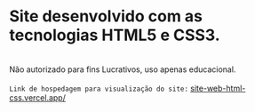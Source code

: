 <h1>Site desenvolvido com as tecnologias HTML5 e CSS3.</h1> <br>
Não autorizado para fins Lucrativos, uso apenas educacional.
<br><br>
<code>Link de hospedagem para visualização do site:</code> <a href="https://site-web-html-css.vercel.app/" target="_blank">site-web-html-css.vercel.app/</a>
